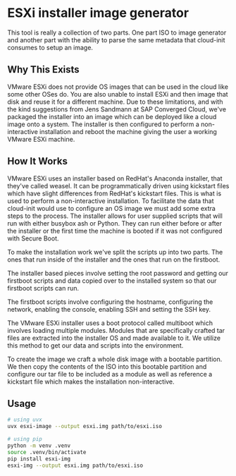 # ESXi installer image generator

This tool is really a collection of two parts. One part ISO to image generator
and another part with the ability to parse the same metadata that cloud-init
consumes to setup an image.

## Why This Exists

VMware ESXi does not provide OS images that can be used in the cloud like
some other OSes do. You are also unable to install ESXi and then image that
disk and reuse it for a different machine. Due to these limitations, and with
the kind suggestions from Jens Sandmann at SAP Converged Cloud, we've packaged
the installer into an image which can be deployed like a cloud image onto
a system. The installer is then configured to perform a non-interactive
installation and reboot the machine giving the user a working VMware ESXi
machine.

## How It Works

VMware ESXi uses an installer based on RedHat's Anaconda installer, that
they've called weasel. It can be programmatically driven using kickstart
files which have slight differences from RedHat's kickstart files. This
is what is used to perform a non-interactive installation. To facilitate
the data that cloud-init would use to configure an OS image we must
add some extra steps to the process. The installer allows for user
supplied scripts that will run with either busybox ash or Python.
They can run either before or after the installer or the first time
the machine is booted if it was not configured with Secure Boot.

To make the installation work we've split the scripts up into two
parts. The ones that run inside of the installer and the ones that
run on the firstboot.

The installer based pieces involve setting the root password and
getting our firstboot scripts and data copied over to the installed
system so that our firstboot scripts can run.

The firstboot scripts involve configuring the hostname, configuring
the network, enabling the console, enabling SSH and setting the SSH key.

The VMware ESXi installer uses a boot protocol called multiboot
which involves loading multiple modules. Modules that are specifically
crafted tar files are extracted into the installer OS and made available
to it. We utilize this method to get our data and scripts into the
environment.

To create the image we craft a whole disk image with a bootable
partition. We then copy the contents of the ISO into this bootable
partition and configure our tar file to be included as a module
as well as reference a kickstart file which makes the installation
non-interactive.

## Usage

```bash
# using uvx
uvx esxi-image --output esxi.img path/to/esxi.iso

# using pip
python -m venv .venv
source .venv/bin/activate
pip install esxi-img
esxi-img --output esxi.img path/to/esxi.iso
```
